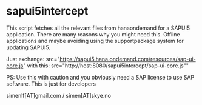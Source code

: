 # sapui5intercept

This script fetches all the relevant files from hanaondemand for a SAPUI5 application. There are many reasons why you might need this. Offline applications and maybe avoiding using the supportpackage system for updating SAPUI5.

Just exchange:
  src="https://sapui5.hana.ondemand.com/resources/sap-ui-core.js"
with this:
  src="http://host:8080/sapui5intercept/sap-ui-core.js""

PS: Use this with caution and you obviously need a SAP license to use SAP software. This is just for developers

simenlf[AT]gmail.com / simen[AT]skye.no
